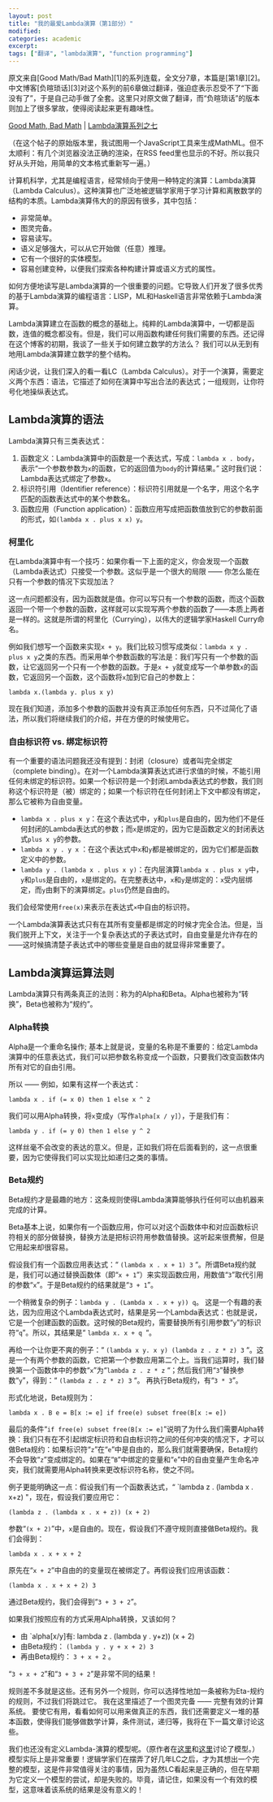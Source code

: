 ```yaml
---
layout: post
title: "我的最爱Lambda演算（第1部分）"
modified:
categories: academic
excerpt:
tags: ["翻译", "lambda演算", "function programming"]
---
```


<p class="message">
	原文来自[Good Math/Bad Math][1]的系列连载，全文分7章，本篇是[第1章][2]。中文博客[负暄琐话][3]对这个系列的前6章做过翻译，强迫症表示忍受不了“下面没有了”，于是自己动手做了全套。这里只对原文做了翻译，而“负暄琐话”的版本则加上了很多掌故，使得阅读起来更有趣味性。
</p>

[Good Math, Bad Math][1] | [Lambda演算系列之七][2]

（在这个帖子的原始版本里，我试图用一个JavaScript工具来生成MathML。但不太顺利：有几个浏览器没法正确的渲染，在RSS feed里也显示的不好。所以我只好从头开始，用简单的文本格式重新写一遍。） 

计算机科学，尤其是编程语言，经常倾向于使用一种特定的演算：Lambda演算（Lambda Calculus）。这种演算也广泛地被逻辑学家用于学习计算和离散数学的结构的本质。Lambda演算伟大的的原因有很多，其中包括： 

* 非常简单。 
* 图灵完备。 
* 容易读写。 
* 语义足够强大，可以从它开始做（任意）推理。
* 它有一个很好的实体模型。
* 容易创建变种，以便我们探索各种构建计算或语义方式的属性。 

如何方便地读写是Lambda演算的一个很重要的问题。它导致人们开发了很多优秀的基于Lambda演算的编程语言：LISP，ML和Haskell语言非常依赖于Lambda演算。 

Lambda演算建立在函数的概念的基础上。纯粹的Lambda演算中，一切都是函数，连值的概念都没有。但是，我们可以用函数构建任何我们需要的东西。还记得在这个博客的初期，我谈了一些关于如何建立数学的方法么？ 我们可以从无到有地用Lambda演算建立数学的整个结构。 

闲话少说，让我们深入的看一看LC（Lambda Calculus）。对于一个演算，需要定义两个东西：语法，它描述了如何在演算中写出合法的表达式；一组规则，让你符号化地操纵表达式。 

## Lambda演算的语法

Lambda演算只有三类表达式： 

1. 函数定义：Lambda演算中的函数是一个表达式，写成：`lambda x . body`，表示“一个参数参数为`x`的函数，它的返回值为`body`的计算结果。” 这时我们说：Lambda表达式绑定了参数`x`。 
1. 标识符引用（Identifier reference）：标识符引用就是一个名字，用这个名字匹配的函数表达式中的某个参数名。 
1. 函数应用（Function application）：函数应用写成把函数值放到它的参数前面的形式，如`(lambda x . plus x x) y`。 

### 柯里化

在Lambda演算中有一个技巧：如果你看一下上面的定义，你会发现一个函数（Lambda表达式）只接受一个参数。这似乎是一个很大的局限 —— 你怎么能在只有一个参数的情况下实现加法？ 

这一点问题都没有，因为函数就是值。你可以写只有一个参数的函数，而这个函数返回一个带一个参数的函数，这样就可以实现写两个参数的函数了——本质上两者是一样的。这就是所谓的柯里化（Currying），以伟大的逻辑学家Haskell Curry命名。 

例如我们想写一个函数来实现`x + y`。我们比较习惯写成类似：`lambda x y . plus x y`之类的东西。而采用单个参数函数的写法是：我们写只有一个参数的函数，让它返回另一个只有一个参数的函数。于是`x + y`就变成写一个单参数`x`的函数，它返回另一个函数，这个函数将`x`加到它自己的参数上：

    lambda x.(lambda y. plus x y)

现在我们知道，添加多个参数的函数并没有真正添加任何东西，只不过简化了语法，所以我们将继续我们的介绍，并在方便的时候使用它。 

### 自由标识符 vs. 绑定标识符

有一个重要的语法问题我还没有提到：封闭（closure）或者叫完全绑定（complete binding）。在对一个Lambda演算表达式进行求值的时候，不能引用任何未绑定的标识符。如果一个标识符是一个封闭Lambda表达式的参数，我们则称这个标识符是（被）绑定的；如果一个标识符在任何封闭上下文中都没有绑定，那么它被称为自由变量。 

* `lambda x . plus x y`：在这个表达式中，`y`和`plus`是自由的，因为他们不是任何封闭的Lambda表达式的参数；而`x`是绑定的，因为它是函数定义的封闭表达式`plus x y`的参数。 
* `lambda x y . y x` ：在这个表达式中`x`和`y`都是被绑定的，因为它们都是函数定义中的参数。 
* `lambda y . (lambda x . plus x y)`：在内层演算`lambda x . plus x y`中，`y`和`plus`是自由的，`x`是绑定的。在完整表达中，`x`和`y`是绑定的：`x`受内层绑定，而`y`由剩下的演算绑定。`plus`仍然是自由的。 

我们会经常使用`free(x)`来表示在表达式`×`中自由的标识符。 

一个Lambda演算表达式只有在其所有变量都是绑定的时候才完全合法。但是，当我们脱开上下文，关注于一个复杂表达式的子表达式时，自由变量是允许存在的——这时候搞清楚子表达式中的哪些变量是自由的就显得非常重要了。 

## Lambda演算运算法则

Lambda演算只有两条真正的法则：称为的Alpha和Beta。Alpha也被称为“转换”，Beta也被称为“规约”。 

### Alpha转换

Alpha是一个重命名操作; 基本上就是说，变量的名称是不重要的：给定Lambda演算中的任意表达式，我们可以把参数名称变成一个函数，只要我们改变函数体内所有对它的自由引用。 

所以 —— 例如，如果有这样一个表达式： 

    lambda x . if (= x 0) then 1 else x ^ 2 

我们可以用Alpha转换，将`x`变成`y`（写作`alpha[x / y]`），于是我们有： 

    lambda y . if (= y 0) then 1 else y ^ 2 

这样丝毫不会改变的表达的意义。但是，正如我们将在后面看到的，这一点很重要，因为它使得我们可以实现比如递归之类的事情。 

### Beta规约

Beta规约才是最趣的地方：这条规则使得Lambda演算能够执行任何可以由机器来完成的计算。 

Beta基本上说，如果你有一个函数应用，你可以对这个函数体中和对应函数标识符相关的部分做替换，替换方法是把标识符用参数值替换。这听起来很费解，但是它用起来却很容易。 

假设我们有一个函数应用表达式：“ `(lambda x . x + 1) 3` “。所谓Beta规约就是，我们可以通过替换函数体（即“`x + 1`”）来实现函数应用，用数值“`3`”取代引用的参数“`x`”。于是Beta规约的结果就是“`3 + 1`”。 

一个稍微复杂的例子：`lambda y . (Lambda x . x + y)) q`。
这是一个有趣的表达，因为应用这个Lambda表达式时，结果是另一个Lambda表达式：也就是说，它是一个创建函数的函数。这时候的Beta规约，需要替换所有引用参数“`y`”的标识符“`q`”。所以，其结果是“ `lambda x. x + q `“。 

再给一个让你更不爽的例子：“ `(lambda x y. x y) (lambda z . z * z) 3` “。这是一个有两个参数的函数，它把第一个参数应用第二个上。当我们运算时，我们替换第一个函数体中的参数“`x`”为“`lambda z . z * z` “；然后我们用“`3`”替换参数“`y`”，得到：“ `(lambda z . z * z) 3` “。 再执行Beta规约，有“`3 * 3`”。 

形式化地说，Beta规则为： 

    lambda x . B e = B[x := e] if free(e) subset free(B[x := e]) 

最后的条件“`if free(e) subset free(B[x := e]`”说明了为什么我们需要Alpha转换：我们只有在不引起绑定标识符和自由标识符之间的任何冲突的情况下，才可以做Beta规约：如果标识符“`z`”在“`e`”中是自由的，那么我们就需要确保，Beta规约不会导致“`z`”变成绑定的。如果在“`B`”中绑定的变量和“`e`”中的自由变量产生命名冲突，我们就需要用Alpha转换来更改标识符名称，使之不同。 

例子更能明确这一点：假设我们有一个函数表达式，“ `lambda z . (lambda x . x+z) "，现在，假设我们要应用它： 

    (lambda z . (lambda x . x + z)) (x + 2) 

参数“`(x + 2)`”中，`x`是自由的。现在，假设我们不遵守规则直接做Beta规约。我们会得到： 

    lambda x . x + x + 2 

原先在“`x + 2`”中自由的的变量现在被绑定了。再假设我们应用该函数：

    (lambda x . x + x + 2) 3 

通过Beta规约，我们会得到“`3 + 3 + 2`”。 

如果我们按照应有的方式采用Alpha转换，又该如何？ 

* 由 `alpha[x/y]有: lambda z . (lambda y . y+z)) (x + 2) 
* 由Beta规约： `(lambda y . y + x + 2) 3` 
* 再由Beta规约： `3 + x + 2` 。 

“`3 + x + 2`”和“`3 + 3 + 2`”是非常不同的结果！ 

规则差不多就是这些。还有另外一个规则，你可以选择性地加一条被称为Eta-规约的规则，不过我们将跳过它。 我在这里描述了一个图灵完备 —— 完整有效的计算系统。 要使它有用，看看如何可以用来做真正的东西，我们还需要定义一堆的基本函数，使得我们能够做数学计算，条件测试，递归等，我将在下一篇文章讨论这些。 

我们也还没有定义Lambda-演算的模型呢。（原作者在[这里][4]和[这里][5]讨论了模型。）模型实际上是非常重要！逻辑学家们在摆弄了好几年LC之后，才为其想出一个完整的模型，这是件非常值得关注的事情，因为虽然LC看起来是正确的，但在早期为它定义一个模型的尝试，却是失败的。毕竟，请记住，如果没有一个有效的模型，这意味着该系统的结果是没有意义的！


[1]: http://goodmath.blogspot.com/
[2]: http://goodmath.blogspot.com/2006/05/my-favorite-calculus-lambda-part-1.html
[3]: http://blog.csdn.net/g9yuayon/article/details/748684
[4]: http://goodmath.blogspot.com/2006/04/more-logic-models-and-why-they-matter.html
[5]: http://goodmath.blogspot.com/2006/04/correcting-my-models-post-or-why.html